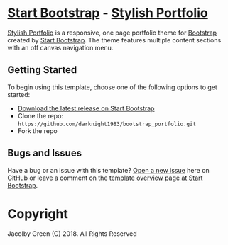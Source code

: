 # [Start Bootstrap](http://startbootstrap.com/) - [Stylish Portfolio](http://startbootstrap.com/template-overviews/stylish-portfolio/)

[Stylish Portfolio](http://startbootstrap.com/template-overviews/stylish-portfolio/) is a responsive, one page portfolio theme for [Bootstrap](http://getbootstrap.com/) created by [Start Bootstrap](http://startbootstrap.com/). The theme features multiple content sections with an off canvas navigation menu.

## Getting Started

To begin using this template, choose one of the following options to get started:
* [Download the latest release on Start Bootstrap](http://startbootstrap.com/template-overviews/stylish-portfolio/)
* Clone the repo: `https://github.com/darknight1983/bootstrap_portfolio.git`
* Fork the repo

## Bugs and Issues

Have a bug or an issue with this template? [Open a new issue](https://github.com/BlackrockDigital/startbootstrap-stylish-portfolio/issues) here on GitHub or leave a comment on the [template overview page at Start Bootstrap](http://startbootstrap.com/template-overviews/stylish-portfolio/).


# Copyright

Jacolby Green (C) 2018. All Rights Reserved
